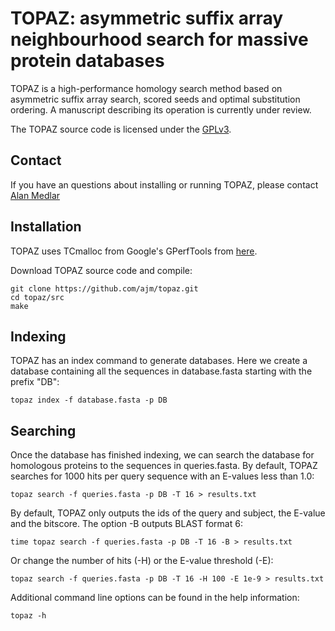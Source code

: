 # TOPAZ: asymmetric suffix array neighbourhood search for massive protein databases

TOPAZ is a high-performance homology search method based on asymmetric suffix array search, scored seeds and optimal substitution ordering. A manuscript describing its operation is currently under review.

The TOPAZ source code is licensed under the [GPLv3](https://www.gnu.org/licenses/gpl-3.0.en.html).

## Contact

If you have an questions about installing or running TOPAZ, please contact <a href="mailto:amedlar AT gmail DOT com">Alan Medlar</a>

## Installation

TOPAZ uses TCmalloc from Google's GPerfTools from [here](https://github.com/gperftools/gperftools).

Download TOPAZ source code and compile:

    git clone https://github.com/ajm/topaz.git
    cd topaz/src
    make

## Indexing

TOPAZ has an index command to generate databases. Here we create a database containing all the sequences in database.fasta starting with the prefix "DB":

    topaz index -f database.fasta -p DB

## Searching

Once the database has finished indexing, we can search the database for homologous proteins to the sequences in queries.fasta. By default, TOPAZ searches for 1000 hits per query sequence with an E-values less than 1.0:

    topaz search -f queries.fasta -p DB -T 16 > results.txt

By default, TOPAZ only outputs the ids of the query and subject, the E-value and the bitscore. The option -B outputs BLAST format 6:

    time topaz search -f queries.fasta -p DB -T 16 -B > results.txt

Or change the number of hits (-H) or the E-value threshold (-E):

    topaz search -f queries.fasta -p DB -T 16 -H 100 -E 1e-9 > results.txt

Additional command line options can be found in the help information:

    topaz -h

